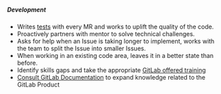 ##### Development
* Writes [tests](https://docs.gitlab.com/ee/development/testing_guide/best_practices.html) with every MR and works to uplift the quality of the code.
* Proactively partners with mentor to solve technical challenges.
* Asks for help when an Issue is taking longer to implement, works with the team to split the Issue into smaller Issues.
* When working in an existing code area, leaves it in a better state than before.
* Identify skills gaps and take the appropriate [GitLab offered training](https://about.gitlab.com/handbook/people-group/learning-and-development/#team-member-resources)
* [Consult GitLab Documentation](https://docs.gitlab.com) to expand knowledge related to the GitLab Product
